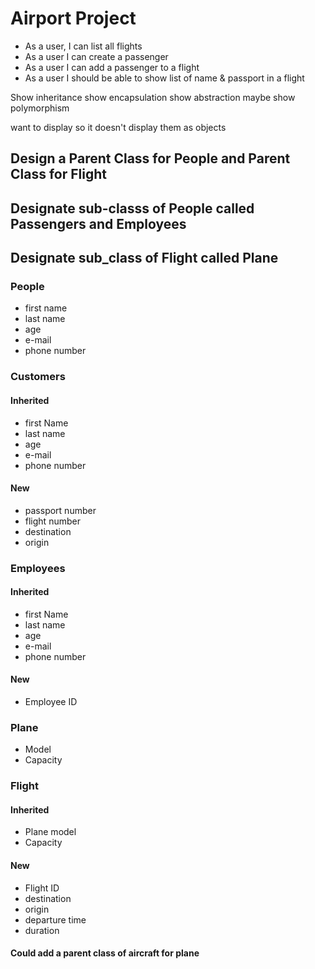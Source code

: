 # Airport Project

- As a user, I can list all flights
- As a user I can create a passenger
- As a user I can add a passenger to a flight
- As a user I should be able to show list of name & passport in a flight 

Show inheritance
show encapsulation
show abstraction 
maybe show polymorphism

want to display so it doesn't display them as objects

## Design a Parent Class for People and Parent Class for Flight
## Designate sub-classs of People called Passengers and Employees
## Designate sub_class of Flight called Plane

### People
- first name
- last name
- age
- e-mail
- phone number

### Customers

#### Inherited
- first Name
- last name
- age
- e-mail
- phone number
#### New
- passport number 
- flight number
- destination
- origin

### Employees

#### Inherited
- first Name
- last name
- age
- e-mail
- phone number
#### New
- Employee ID

### Plane
- Model
- Capacity

### Flight
#### Inherited
- Plane model
- Capacity

#### New
- Flight ID
- destination
- origin
- departure time
- duration

#### Could add a parent class of aircraft for plane
